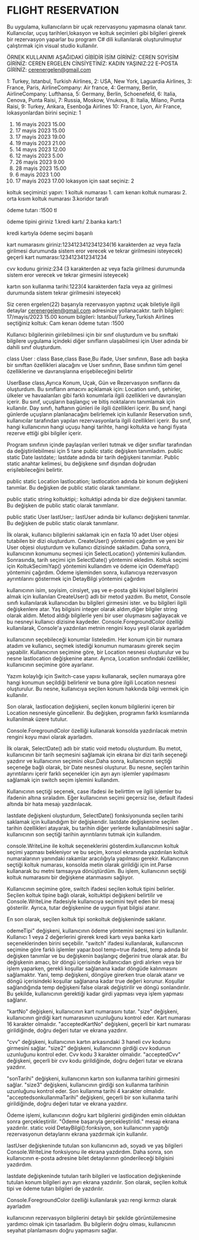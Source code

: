 # FLIGHT RESERVATION
Bu uygulama, kullanıcıların bir uçak rezervasyonu yapmasına olanak tanır. Kullanıcılar, uçuş tarihleri,lokasyon ve koltuk seçimleri gibi bilgileri girerek bir rezervasyon yaparlar
bu program C# dili kullanılarak oluşturulmuştur çalıştırmak için visual studio kullanılır.


ÖRNEK KULLANIMI AŞAĞIDAKİ GİBİDİR
İSİM GİRİNİZ: CEREN
SOYİSİM GİRİNİZ: CEREN ERGELEN
CİNSİYETİNİZ: KADIN
YAŞINIZ:22
E-POSTA GİRİNİZ: cerenergelen@gmail.com

1: Turkey, Istanbul, Turkish Airlines, 
2: USA,  New York,  Laguardia Airlines, 
3: France,  Paris, AirlineCompany: Air france, 
4: Germany,  Berlin, AirlineCompany: Lufthansa, 
5: Germany,  Berlin,  Schoenefeld, 
6: Italia, Cenova,  Punta Raisi, 
7: Russia, Moskow, Vnukova, 
8: Italia,  Milano,  Punta Raisi, 
9: Turkey,  Ankara,  Esenboğa Airlines 
10: France,  Lyon,  Air France,
lokasyonlardan birini seçiniz: 1

1. 16 mayis 2023 15.00
2. 17 mayis 2023 15.00
3. 17 mayis 2023 19.00
4. 19 mayis 2023 21.00
5. 14 mayıs 2023 12.00
6. 12 mayis 2023 5.00
7. 26 mayis 2023 9.00
8. 28 mayis 2023 15.00
9. 6 mayis 2023 1.00
10. 17 mayis 2023 17.00
lokasyon için saat seçiniz: 2

koltuk seçiminizi yapın: 1
koltuk numarası 1. cam kenarı
koltuk numarası 2. orta kısım
koltuk numarası 3.koridor tarafı

ödeme tutarı :1500 tl

ödeme tipini giriniz 1.kredi kartı/ 2.banka kartı:1

kredi kartıyla ödeme seçimi başarılı

kart numarasını giriniz:1234123412341234(16 karakterden az veya fazla girilmesi durumunda sistem eror verecek ve tekrar girilmesini isteyecek)
geçerli kart numarası:1234123412341234

cvv kodunu giriniz:234 (3 karakterden az veya fazla girilmesi durumunda sistem eror verecek ve tekrar girmesini isteyecek)

kartın son kullanma tarihi:1223(4 karakterden fazla veya az girilmesi durumunda sistem tekrar girilmesini isteyecek)

Siz ceren ergelen(22) başarıyla rezervasyon yaptınız
uçak biletiyle ilgili detaylar cerenergelen@gmail.com adresinize yollanacaktır.
tarih bilgileri:
17/mayis/2023 15.00
konum bilgileri:
Istanbul/Turkey,Turkish Airlines
seçtiğiniz koltuk: Cam kenarı
ödeme tutarı :1500






   
       




Kullanıcı bilgilerinin girilebilmesi için bir sınıf oluşturdum ve bu sınıftaki bilgilere uygulama içindeki diğer sınıfların ulaşabilmesi için User adında bir dahili sınıf oluşturdum.

class User : class Base,class Base,Bu ifade, User sınıfının, Base adlı başka bir sınıftan özellikleri alacağını ve User sınıfının, Base sınıfının tüm genel özelliklerine ve davranışlarına erişebileceğini belirtir

UserBase class,Ayrıca Konum, Uçak, Gün ve Rezervasyon sınıflarını da oluşturdum. Bu sınıfların amacını açıklamak için:
Location sınıfı, şehirler, ülkeler ve havaalanları gibi farklı konumlarla ilgili özellikleri ve davranışları içerir. Bu sınıf, uçuşların başlangıç ve bitiş noktalarını tanımlamak için kullanılır.
Day sınıfı, haftanın günleri ile ilgili özellikleri içerir. Bu sınıf, hangi günlerde uçuşların planlanacağını belirlemek için kullanılır
Reservation sınıfı, kullanıcılar tarafından yapılan rezervasyonlarla ilgili özellikleri  içerir. Bu sınıf, hangi kullanıcının hangi uçuşu hangi tarihte, hangi koltukta ve hangi fiyata rezerve ettiği gibi bilgiler içerir.


Program sınıfının içinde paylaşılan verileri tutmak ve diğer sınıflar tarafından da değiştirilebilmesi için 5 tane public static değişken tanımladım.
public static Date lastdate;: lastdate adında bir tarih değişkeni tanımlar. Public static anahtar kelimesi, bu değişkene sınıf dışından doğrudan erişilebileceğini belirtir.


public static Location lastlocation; lastlocation adında bir konum değişkeni tanımlar. Bu değişken de public static olarak tanımlanır.

public static string koltuktipi;: koltuktipi adında bir dize değişkeni tanımlar. Bu değişken de public static olarak tanımlanır.

public static User lastUser;: lastUser adında bir kullanıcı değişkeni tanımlar. Bu değişken de public static olarak tanımlanır.

İlk olarak, kullanıcı bilgilerini saklamak için en fazla 10 adet User objesi tutabilen bir dizi oluşturdum. CreateUser() yöntemini çağırdım ve yeni bir User objesi oluşturdum ve kullanıcı dizisinde sakladım. Daha sonra, kullanıcının konumunu seçmesi için SelectLocation() yöntemini kullandım. Sonrasında, tarih seçimi için SelectDate() yöntemini ekledim. Koltuk seçimi için KoltukSecimiYap() yöntemini kullandım ve ödeme için OdemeYap() yöntemini çağırdım. Ödeme işleminden sonra, kullanıcıya rezervasyon ayrıntılarını göstermek için DetayBilgi yöntemini çağırdım


kullanıcının isim, soyisim, cinsiyet, yaş ve e-posta gibi kişisel bilgilerini almak için kullanılan CreateUser() adlı bir metod yazdım. Bu metot, Console sınıfı kullanılarak kullanıcıdan bu bilgileri girmesini ister. ve bu bilgileri ilgili değişkenlere atar. Yaş bilgisini integer olarak aldım,diğer bilgiler string olarak aldım. Metod aldığı bilgilerle yeni bir user oluşmasını sağlayacak ve bu nesneyi kullanıcı dizisine kaydeder. Console.ForegroundColor özelliği kullanılarak, Console'a yazdırılan metnin rengini koyu yeşil olarak ayarladım


kullanıcının seçebileceği konumlar listeledim. Her konum için bir numara atadım ve kullanıcı, seçmek istediği konumun numarasını girerek seçim yapabilir. Kullanıcının seçimine göre, bir Location nesnesi oluşturulur ve bu nesne lastlocation değişkenine atanır. Ayrıca, Location sınıfındaki özellikler, kullanıcının seçimine göre ayarlanır.


Yazım kolaylığı için Switch-case yapısı kullanarak, seçilen numaraya göre hangi konumun seçildiği belirlenir ve buna göre ilgili Location nesnesi oluşturulur. Bu nesne, kullanıcıya seçilen konum hakkında bilgi vermek için kullanılır.


Son olarak, lastlocation değişkeni, seçilen konum bilgilerini içeren bir Location nesnesiyle güncellenir. Bu değişken, programın farklı kısımlarında kullanılmak üzere tutulur.

Console.ForegroundColor özelliği kullanarak konsolda yazdırılacak metnin rengini koyu mavi olarak ayarladım.


İlk olarak, SelectDate() adlı bir static void metodu oluşturdum. Bu metot, kullanıcının bir tarih seçmesini sağlamak için ekrana bir dizi tarih seçeneği yazdırır ve kullanıcının seçimini okur.Daha sonra, kullanıcının seçtiği seçeneğe bağlı olarak, bir Date nesnesi oluşturur. Bu nesne, seçilen tarihin ayrıntılarını içerir
 farklı seçenekler için ayrı ayrı işlemler yapılmasını sağlamak için switch seçim işlemini kullandım.
 
 
Kullanıcının seçtiği seçenek, case ifadesi ile belirttim ve ilgili işlemler bu ifadenin altına sıraladım. Eğer kullanıcının seçimi geçersiz ise, default ifadesi altında bir hata mesajı yazdırılacak.


 lastdate değişkeni oluşturdum, SelectDate() fonksiyonunda seçilen tarihi saklamak için kullandığım bir değişkendir. lastdate değişkenine seçilen tarihin özellikleri atayarak, bu tarihin diğer yerlerde kullanılabilmesini sağlar . kullanıcının son seçtiği tarihin ayrıntılarını tutmak için kullandım.
 
 
console.WriteLine ile koltuk seçeneklerini gösterdim.kullanıcının koltuk seçimi yapması bekleniyor ve bu seçim, konsol ekranında yazdırılan koltuk numaralarının yanındaki rakamlar aracılığıyla yapılması gerekir. Kullanıcının seçtiği koltuk numarası, konsolda metin olarak girildiği için int.Parse kullanarak bu metni tamsayıya dönüştürdüm. Bu işlem, kullanıcının seçtiği koltuk numarasını bir değişkene atanmasını sağlıyor.


Kullanıcının seçimine göre, switch ifadesi seçilen koltuk tipini belirler. Seçilen koltuk tipine bağlı olarak, koltuktipi değişkeni belirtilir ve Console.WriteLine ifadesiyle kullanıcıya seçimini teyit eden bir mesaj gösterilir. Ayrıca, tutar değişkenine de uygun fiyat bilgisi atanır.


En son olarak, seçilen koltuk tipi sonkoltuk değişkeninde saklanır.


odemeTipi" değişkeni, kullanıcının ödeme yöntemini seçmesi için kullanılır. Kullanıcı 1 veya 2 değerlerini girerek kredi kartı veya banka kartı seçeneklerinden birini seçebilir. "switch" ifadesi kullanılarak, kullanıcının seçimine göre farklı işlemler yapar.bool temp=true ifadesi, temp adında bir değişken tanımlar ve bu değişkenin başlangıç değerini true olarak atar.
Bu değişkenin amacı, bir döngü içerisinde kullanıcıdan girdi alırken veya bir işlem yaparken, gerekli koşullar sağlanana kadar döngüde kalınmasını sağlamaktır. Yani, temp değişkeni, döngüye girerken true olarak atanır ve döngü içerisindeki koşullar sağlanana kadar true değeri korunur. Koşullar sağlandığında temp değişkeni false olarak değiştirilir ve döngü sonlandırılır. Bu şekilde, kullanıcının gerektiği kadar girdi yapması veya işlem yapması sağlanır.


"kartNo" değişkeni, kullanıcının kart numarasını tutar. "size" değişkeni, kullanıcının girdiği kart numarasının uzunluğunu kontrol eder. Kart numarası 16 karakter olmalıdır. "acceptedKartNo" değişkeni, geçerli bir kart numarası girildiğinde, doğru değeri tutar ve ekrana yazdırır.


"cvv" değişkeni, kullanıcının kartın arkasındaki 3 haneli cvv kodunu girmesini sağlar. "size2" değişkeni, kullanıcının girdiği cvv kodunun uzunluğunu kontrol eder. Cvv kodu 3 karakter olmalıdır. "acceptedCvv" değişkeni, geçerli bir cvv kodu girildiğinde, doğru değeri tutar ve ekrana yazdırır.


"sonTarihi" değişkeni, kullanıcının kartın son kullanma tarihini girmesini sağlar. "size3" değişkeni, kullanıcının girdiği son kullanma tarihinin uzunluğunu kontrol eder. Son kullanma tarihi 4 karakter olmalıdır. "acceptedsonkullanmaTarihi" değişkeni, geçerli bir son kullanma tarihi girildiğinde, doğru değeri tutar ve ekrana yazdırır.


Ödeme işlemi, kullanıcının doğru kart bilgilerini girdiğinden emin olduktan sonra gerçekleştirilir. "Ödeme başarıyla gerçekleştirildi." mesajı ekrana yazdırılır.
static void DetayBilgi():fonksiyon, son kullanıcının yaptığı rezervasyonun detaylarını ekrana yazdırmak için kullanılır.


lastUser değişkeninde tutulan son kullanıcının adı, soyadı ve yaş bilgileri Console.WriteLine fonksiyonu ile ekrana yazdırdım. Daha sonra, son kullanıcının e-posta adresine bilet detaylarının gönderileceği bilgisini yazdırdım.


lastdate değişkeninde tutulan tarih bilgileri ve lastlocation değişkeninde tutulan konum bilgileri ayrı ayrı ekrana yazdırılır. Son olarak, seçilen koltuk tipi ve ödeme tutarı bilgileri de yazdırılır.


Console.ForegroundColor özelliği kullanılarak yazı rengi kırmızı olarak ayarladım


 kullanıcının rezervasyon bilgilerini detaylı bir şekilde görüntülemesine yardımcı olmak için tasarladım. Bu bilgilerin doğru olması, kullanıcının seyahat planlamasını doğru yapmasını sağlar.











